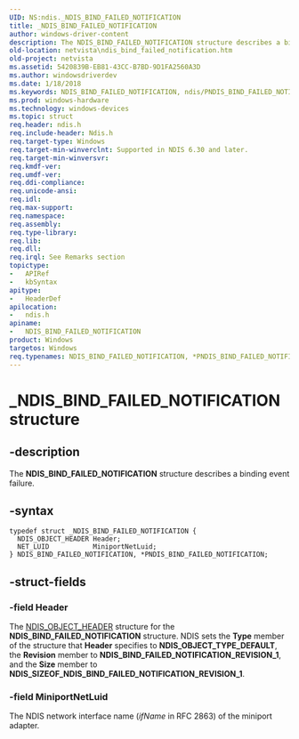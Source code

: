 ```yaml
---
UID: NS:ndis._NDIS_BIND_FAILED_NOTIFICATION
title: _NDIS_BIND_FAILED_NOTIFICATION
author: windows-driver-content
description: The NDIS_BIND_FAILED_NOTIFICATION structure describes a binding event failure.
old-location: netvista\ndis_bind_failed_notification.htm
old-project: netvista
ms.assetid: 5420839B-EB81-43CC-B7BD-9D1FA2560A3D
ms.author: windowsdriverdev
ms.date: 1/18/2018
ms.keywords: NDIS_BIND_FAILED_NOTIFICATION, ndis/PNDIS_BIND_FAILED_NOTIFICATION, *PNDIS_BIND_FAILED_NOTIFICATION, ndis/NDIS_BIND_FAILED_NOTIFICATION, _NDIS_BIND_FAILED_NOTIFICATION, NDIS_BIND_FAILED_NOTIFICATION structure [Network Drivers Starting with Windows Vista], netvista.ndis_bind_failed_notification, PNDIS_BIND_FAILED_NOTIFICATION, PNDIS_BIND_FAILED_NOTIFICATION structure pointer [Network Drivers Starting with Windows Vista]
ms.prod: windows-hardware
ms.technology: windows-devices
ms.topic: struct
req.header: ndis.h
req.include-header: Ndis.h
req.target-type: Windows
req.target-min-winverclnt: Supported in NDIS 6.30 and later.
req.target-min-winversvr: 
req.kmdf-ver: 
req.umdf-ver: 
req.ddi-compliance: 
req.unicode-ansi: 
req.idl: 
req.max-support: 
req.namespace: 
req.assembly: 
req.type-library: 
req.lib: 
req.dll: 
req.irql: See Remarks section
topictype: 
-	APIRef
-	kbSyntax
apitype: 
-	HeaderDef
apilocation: 
-	ndis.h
apiname: 
-	NDIS_BIND_FAILED_NOTIFICATION
product: Windows
targetos: Windows
req.typenames: NDIS_BIND_FAILED_NOTIFICATION, *PNDIS_BIND_FAILED_NOTIFICATION
---
```


# _NDIS_BIND_FAILED_NOTIFICATION structure


## -description


The <b>NDIS_BIND_FAILED_NOTIFICATION</b> structure describes a binding event failure.


## -syntax


````
typedef struct _NDIS_BIND_FAILED_NOTIFICATION {
  NDIS_OBJECT_HEADER Header;
  NET_LUID           MiniportNetLuid;
} NDIS_BIND_FAILED_NOTIFICATION, *PNDIS_BIND_FAILED_NOTIFICATION;
````


## -struct-fields




### -field Header

The 
     <a href="..\ntddndis\ns-ntddndis-_ndis_object_header.md">NDIS_OBJECT_HEADER</a> structure for the
     <b>NDIS_BIND_FAILED_NOTIFICATION</b> structure. NDIS sets the 
     <b>Type</b> member of the structure that 
     <b>Header</b> specifies to <b>NDIS_OBJECT_TYPE_DEFAULT</b>, the 
     <b>Revision</b> member to <b>NDIS_BIND_FAILED_NOTIFICATION_REVISION_1</b>, and the 
     <b>Size</b> member to <b>NDIS_SIZEOF_NDIS_BIND_FAILED_NOTIFICATION_REVISION_1</b>.


### -field MiniportNetLuid

The NDIS network interface
     name (<i>ifName</i> in RFC 2863) of the miniport adapter.

